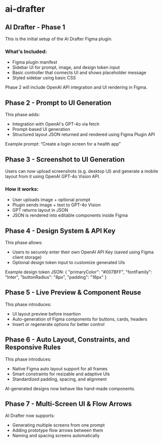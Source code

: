 # ai-drafter

## AI Drafter - Phase 1

This is the initial setup of the AI Drafter Figma plugin.

### What's Included:
- Figma plugin manifest
- Sidebar UI for prompt, image, and design token input
- Basic controller that connects UI and shows placeholder message
- Styled sidebar using basic CSS

Phase 2 will include OpenAI API integration and UI rendering in Figma.

## Phase 2 - Prompt to UI Generation

This phase adds:
- Integration with OpenAI's GPT-4o via fetch
- Prompt-based UI generation
- Structured layout JSON returned and rendered using Figma Plugin API

Example prompt: “Create a login screen for a health app”

## Phase 3 - Screenshot to UI Generation

Users can now upload screenshots (e.g. desktop UI) and generate a mobile layout from it using OpenAI GPT-4o Vision API.

### How it works:
- User uploads image + optional prompt
- Plugin sends image + text to GPT-4o Vision
- GPT returns layout in JSON
- JSON is rendered into editable components inside Figma

## Phase 4 - Design System & API Key

This phase allows:
- Users to securely enter their own OpenAI API Key (saved using Figma client storage)
- Optional design token input to customize generated UIs

Example design token JSON:
{
  "primaryColor": "#007BFF",
  "fontFamily": "Inter",
  "buttonRadius": "8px",
  "padding": "16px"
}

## Phase 5 - Live Preview & Component Reuse

This phase introduces:
- UI layout preview before insertion
- Auto-generation of Figma components for buttons, cards, headers
- Insert or regenerate options for better control

## Phase 6 - Auto Layout, Constraints, and Responsive Rules

This phase introduces:
- Native Figma auto layout support for all frames
- Smart constraints for resizable and adaptive UIs
- Standardized padding, spacing, and alignment

AI-generated designs now behave like hand-made components.

## Phase 7 - Multi-Screen UI & Flow Arrows

AI Drafter now supports:
- Generating multiple screens from one prompt
- Adding prototype flow arrows between them
- Naming and spacing screens automatically